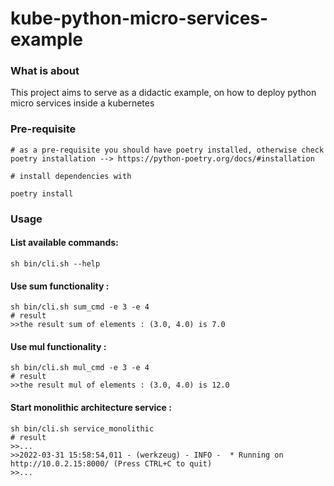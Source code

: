 # kube-python-micro-services-example

### What is about
This project aims to serve as a didactic example, on how to deploy python micro services inside a kubernetes

### Pre-requisite
```
# as a pre-requisite you should have poetry installed, otherwise check poetry installation --> https://python-poetry.org/docs/#installation

# install dependencies with 

poetry install
```
### Usage

#### List available commands:

```
sh bin/cli.sh --help
```

#### Use sum functionality :

```
sh bin/cli.sh sum_cmd -e 3 -e 4
# result 
>>the result sum of elements : (3.0, 4.0) is 7.0
```

#### Use mul functionality :

```
sh bin/cli.sh mul_cmd -e 3 -e 4
# result 
>>the result mul of elements : (3.0, 4.0) is 12.0
```


#### Start monolithic architecture service :
```
sh bin/cli.sh service_monolithic
# result 
>>...
>>2022-03-31 15:58:54,011 - (werkzeug) - INFO -  * Running on http://10.0.2.15:8000/ (Press CTRL+C to quit)
>>...
```
